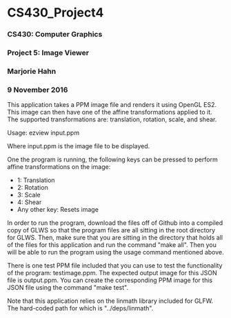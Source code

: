 # CS430_Project4
### CS430: Computer Graphics
### Project 5: Image Viewer
### Marjorie Hahn
### 9 November 2016

This application takes a PPM image file and renders it using OpenGL ES2. This
image can then have one of the affine transformations applied to it. The supported
transformations are: translation, rotation, scale, and shear.

Usage: ezview input.ppm

Where input.ppm is the image file to be displayed.

One the program is running, the following keys can be pressed to perform affine
transformations on the image:

* 1: Translation
* 2: Rotation
* 3: Scale
* 4: Shear
* Any other key: Resets image

In order to run the program, download the files off of Github into a compiled
copy of GLWS so that the program files are all sitting in the root directory for
GLWS. Then, make sure that you are sitting in the directory that holds all of
the files for this application and run the command "make all". Then you will be
able to run the program using the usage command mentioned above.

There is one test PPM file included that you can use to test the functionality
of the program: testimage.ppm. The expected output image for this JSON file is
output.ppm. You can create the corresponding PPM image for this JSON file using
the command "make test".

Note that this application relies on the linmath library included for GLFW. The
hard-coded path for which is "../deps/linmath".
